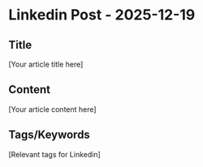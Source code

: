 # Linkedin Post - 2025-12-19

## Title
[Your article title here]

## Content
[Your article content here]

## Tags/Keywords
[Relevant tags for Linkedin]
